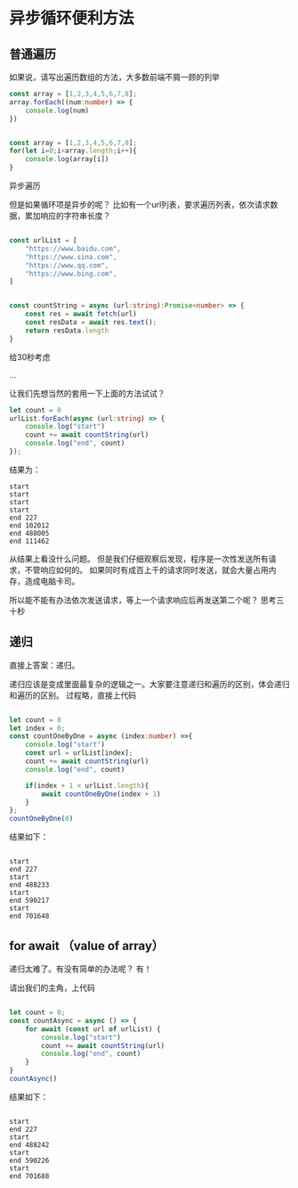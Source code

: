 # 异步循环便利方法


## 普通遍历

如果说，请写出遍历数组的方法，大多数前端不屑一顾的列举

```typescript
const array = [1,2,3,4,5,6,7,8];
array.forEach((num:number) => {
    console.log(num)
})


const array = [1,2,3,4,5,6,7,8];
for(let i=0;i<array.length;i++){
    console.log(array[i])
}
```

异步遍历

但是如果循环项是异步的呢？
比如有一个url列表，要求遍历列表，依次请求数据，累加响应的字符串长度？

```typescript

const urlList = [
    "https://www.baidu.com",
    "https://www.sina.com",
    "https://www.qq.com",
    "https://www.bing.com",
]


const countString = async (url:string):Promise<number> => {
    const res = await fetch(url)
    const resData = await res.text();
    return resData.length
}

```

给30秒考虑

...

让我们先想当然的套用一下上面的方法试试？


```typescript
let count = 0
urlList.forEach(async (url:string) => {
    console.log("start")
    count += await countString(url)
    console.log("end", count)
});
```

结果为：


```
start
start
start
start
end 227
end 102012
end 488005
end 111462
```

从结果上看没什么问题。
但是我们仔细观察后发现，程序是一次性发送所有请求，不管响应如何的。
如果同时有成百上千的请求同时发送，就会大量占用内存，造成电脑卡司。

所以能不能有办法依次发送请求，等上一个请求响应后再发送第二个呢？
思考三十秒


## 递归

直接上答案：递归。


递归应该是变成里面最复杂的逻辑之一。大家要注意递归和遍历的区别，体会递归和遍历的区别。
过程略，直接上代码



```typescript

let count = 0
let index = 0;
const countOneByOne = async (index:number) =>{
    console.log("start")
    const url = urlList[index];
    count += await countString(url)
    console.log("end", count)

    if(index + 1 < urlList.length){
        await countOneByOne(index + 1)
    }
};
countOneByOne(0)
```

结果如下：

```

start
end 227
start
end 488233
start
end 590217
start
end 701648

```


## for await （value of array）

递归太难了。有没有简单的办法呢？
有！

请出我们的主角，上代码

```typescript

let count = 0;
const countAsync = async () => {
    for await (const url of urlList) {
        console.log("start")
        count += await countString(url)
        console.log("end", count)
    }
}
countAsync()

```

结果如下：

```

start
end 227
start
end 488242
start
end 590226
start
end 701688
```



